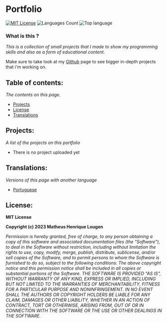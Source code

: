 # Portfolio

[![MIT License](https://img.shields.io/badge/License-MIT-green.svg)](https://choosealicense.com/licenses/mit/)
![Languages Count](https://img.shields.io/github/languages/count/matheuslougen/portfolio)
![Top language](https://img.shields.io/github/languages/top/matheuslougen/portfolio)

### What is this ?
*This is a collection of small projects that I made to show my programming skills and also as a form of educational content.*

Make sure to take look at my [Github](https://github.com/matheuslougen) page to see bigger in-depth projects that i'm working on.

## Table of contents:
*The contents on this page.*
- [Projects](#projects)
- [License](#license)
- [Translations](#translations)

## Projects:
*A list of the projects on this portfolio*
- There is no project uploaded yet

## Translations:
*Versions of this page with another language*
- [Portuguese](https://github.com/matheuslougen/portfolio/blob/main/README_pt_br.md)

## License:

**MIT License**

**Copyright (c) 2023 Matheus Henrique Lougen**

*Permission is hereby granted, free of charge, to any person obtaining a copy of this software and associated documentation files (the "Software"), to deal in the Software without restriction, including without limitation the rights to use, copy, modify, merge, publish, distribute, sublicense, and/or sell copies of the Software, and to permit persons to whom the Software is furnished to do so, subject to the following conditions: The above copyright notice and this permission notice shall be included in all copies or substantial portions of the Software. THE SOFTWARE IS PROVIDED "AS IS", WITHOUT WARRANTY OF ANY KIND, EXPRESS OR IMPLIED, INCLUDING BUT NOT LIMITED TO THE WARRANTIES OF MERCHANTABILITY, FITNESS FOR A PARTICULAR PURPOSE AND NONINFRINGEMENT. IN NO EVENT SHALL THE AUTHORS OR COPYRIGHT HOLDERS BE LIABLE FOR ANY CLAIM, DAMAGES OR OTHER LIABILITY, WHETHER IN AN ACTION OF CONTRACT, TORT OR OTHERWISE, ARISING FROM, OUT OF OR IN CONNECTION WITH THE SOFTWARE OR THE USE OR OTHER DEALINGS IN THE SOFTWARE.*
